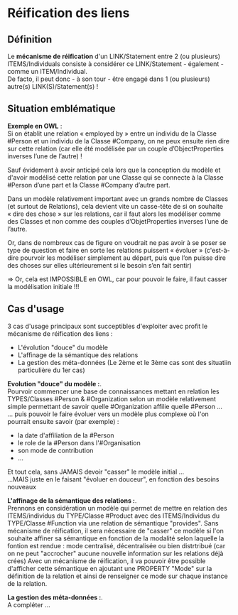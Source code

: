 Réification des liens
==

Définition
-
Le __mécanisme de réification__ d'un LINK/Statement entre 2 (ou plusieurs) ITEMS/Individuals consiste à considérer ce LINK/Statement - également - comme un ITEM/Individual.   
De facto, il peut donc - à son tour - être engagé dans 1 (ou plusieurs) autre(s) LINK(S)/Statement(s) !

Situation emblématique
-
__Exemple en OWL__ :   
Si on établit une relation « employed by » entre un individu de la Classe #Person et un individu de la Classe #Company, on ne peux ensuite rien dire sur cette relation (car elle été modélisée par un couple d’ObjectProperties inverses l’une de l’autre) !   

Sauf évidement à avoir anticipé cela lors que la conception du modèle et d'avoir modélisé cette relation par une Classe qui se connecte à la Classe #Person d’une part et la Classe #Company d’autre part.   

Dans un modèle relativement important avec un grands nombre de Classes (et surtout de Relations), cela devient vite un casse-tête de si on souhaite « dire des chose » sur les relations, car il faut alors les modéliser comme des Classes et non comme des couples d’ObjetProperties inverses l’une de l’autre.

Or, dans de nombreux cas de figure on voudrait ne pas avoir à se poser se type de question et faire en sorte les relations puissent « évoluer » (c'est-à-dire pourvoir les modéliser simplement au départ, puis que l’on puisse dire des choses sur elles ultérieurement si le besoin s’en fait sentir)

=> Or, cela est IMPOSSIBLE en OWL, car pour pouvoir le faire, il faut casser la modélisation initiale !!!

Cas d'usage
-
3 cas d'usage principaux sont succeptibles d'exploiter avec profit le mécanisme de réification des liens :
* L'évolution "douce" du modèle
* L'affinage de la sémantique des relations
* La gestion des méta-données
(Le 2ème et le 3ème cas sont des situatiin particulière du 1er cas)

__Evolution "douce" du modèle :__.  
Pourvoir commencer une base de connaissances mettant en relation les TYPES/Classes #Person & #Organization selon un modèle relativement simple permettant de savoir quelle #Organization affilie quelle #Person ...   
... puis pouvoir le faire évoluer vers un modèle plus complexe où l'on pourrait ensuite savoir (par exemple) :
   - la date d'affiliation de la #Person
   - le role de la #Person dans l'#Organisation
   - son mode de contribution 
   - ...
   
   Et tout cela, sans JAMAIS devoir "casser" le modèle initial ...    
   ...MAIS juste en le faisant "évoluer en douceur", en fonction des besoins nouveaux 


__L'affinage de la sémantique des relations :__.  
Prennons en considération un modèle qui permet de mettre en relation des ITEMS/individus du TYPE/Classe #Product avec des ITEMS/Individus du TYPE/Classe #Function via une relation de sémantique "provides". 
Sans mécanisme de réification, il sera nécessaire de "casser" ce modèle si l'on souhaite affiner sa sémantique en fonction de la modalité selon laquelle la fontion est rendue : mode centralisé, décentralisée ou bien distrtribué (car on ne peut "accrocher" aucune nouvelle information sur les relations déjà crées)
Avec un mécanisme de réification, il va pouvoir être possible d'afficher cette sémantique en ajoutant une PROPERTY "Mode" sur la définition de la relation et ainsi de renseigner ce mode sur chaque instance de la relation. 


__La gestion des méta-données :__.  
A compléter ...
